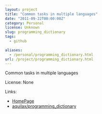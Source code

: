 ```yaml
---
layout: project
title: "Common tasks in multiple languages"
date: "2011-09-22T00:00:00Z"
category: Personal
license: Unknown
slug: programming_dictionary
tags:
  - github
  
aliases:
  - /personal/programming_dictionary.html
url: /project/programming_dictionary.html
---
```


Common tasks in multiple languages

License: None

Links:

* [HomePage](http://www.avtobiografia.com)
* [aquilax/programming_dictionary](https://github.com/aquilax/programming_dictionary)
